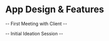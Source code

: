 App Design & Features
=====================

-- First Meeting with Client --

-- Initial Ideation Session --
